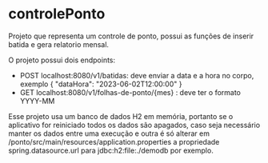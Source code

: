 # controlePonto

Projeto que representa um controle de ponto, possui as funções de inserir batida e gera relatorio mensal.

O projeto possui dois endpoints:

- POST localhost:8080/v1/batidas: deve enviar a data e a hora no corpo, exemplo { "dataHora": "2023-06-02T12:00:00" }
- GET localhost:8080/v1/folhas-de-ponto/{mes} : deve ter o formato YYYY-MM

Esse projeto usa um banco de dados H2 em memória, portanto se o aplicativo for reiniciado todos os dados são apagados,
caso seja necessário manter os dados entre uma execução e outra é só alterar em /ponto/src/main/resources/application.properties
a propriedade spring.datasource.url para jdbc:h2:file:./demodb por exemplo.
